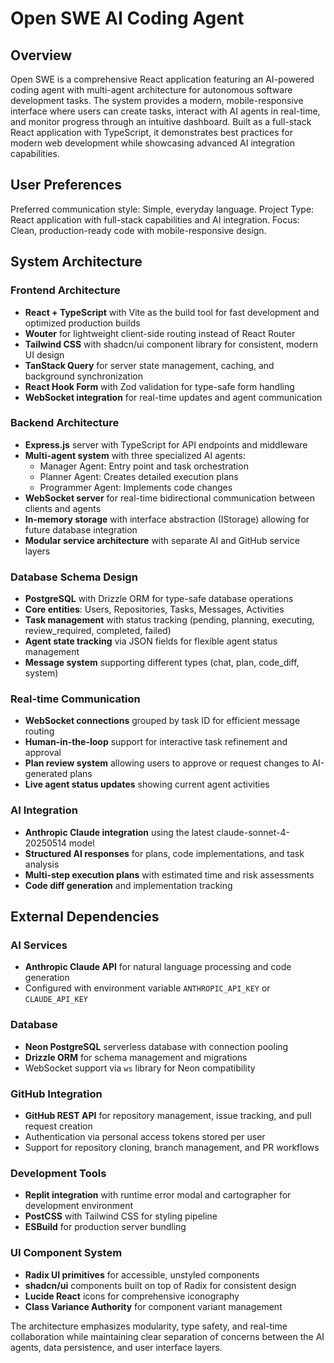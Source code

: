 # Open SWE AI Coding Agent

## Overview

Open SWE is a comprehensive React application featuring an AI-powered coding agent with multi-agent architecture for autonomous software development tasks. The system provides a modern, mobile-responsive interface where users can create tasks, interact with AI agents in real-time, and monitor progress through an intuitive dashboard. Built as a full-stack React application with TypeScript, it demonstrates best practices for modern web development while showcasing advanced AI integration capabilities.

## User Preferences

Preferred communication style: Simple, everyday language.
Project Type: React application with full-stack capabilities and AI integration.
Focus: Clean, production-ready code with mobile-responsive design.

## System Architecture

### Frontend Architecture
- **React + TypeScript** with Vite as the build tool for fast development and optimized production builds
- **Wouter** for lightweight client-side routing instead of React Router
- **Tailwind CSS** with shadcn/ui component library for consistent, modern UI design
- **TanStack Query** for server state management, caching, and background synchronization
- **React Hook Form** with Zod validation for type-safe form handling
- **WebSocket integration** for real-time updates and agent communication

### Backend Architecture
- **Express.js** server with TypeScript for API endpoints and middleware
- **Multi-agent system** with three specialized AI agents:
  - Manager Agent: Entry point and task orchestration
  - Planner Agent: Creates detailed execution plans
  - Programmer Agent: Implements code changes
- **WebSocket server** for real-time bidirectional communication between clients and agents
- **In-memory storage** with interface abstraction (IStorage) allowing for future database integration
- **Modular service architecture** with separate AI and GitHub service layers

### Database Schema Design
- **PostgreSQL** with Drizzle ORM for type-safe database operations
- **Core entities**: Users, Repositories, Tasks, Messages, Activities
- **Task management** with status tracking (pending, planning, executing, review_required, completed, failed)
- **Agent state tracking** via JSON fields for flexible agent status management
- **Message system** supporting different types (chat, plan, code_diff, system)

### Real-time Communication
- **WebSocket connections** grouped by task ID for efficient message routing
- **Human-in-the-loop** support for interactive task refinement and approval
- **Plan review system** allowing users to approve or request changes to AI-generated plans
- **Live agent status updates** showing current agent activities

### AI Integration
- **Anthropic Claude integration** using the latest claude-sonnet-4-20250514 model
- **Structured AI responses** for plans, code implementations, and task analysis
- **Multi-step execution plans** with estimated time and risk assessments
- **Code diff generation** and implementation tracking

## External Dependencies

### AI Services
- **Anthropic Claude API** for natural language processing and code generation
- Configured with environment variable `ANTHROPIC_API_KEY` or `CLAUDE_API_KEY`

### Database
- **Neon PostgreSQL** serverless database with connection pooling
- **Drizzle ORM** for schema management and migrations
- WebSocket support via `ws` library for Neon compatibility

### GitHub Integration
- **GitHub REST API** for repository management, issue tracking, and pull request creation
- Authentication via personal access tokens stored per user
- Support for repository cloning, branch management, and PR workflows

### Development Tools
- **Replit integration** with runtime error modal and cartographer for development environment
- **PostCSS** with Tailwind CSS for styling pipeline
- **ESBuild** for production server bundling

### UI Component System
- **Radix UI primitives** for accessible, unstyled components
- **shadcn/ui** components built on top of Radix for consistent design
- **Lucide React** icons for comprehensive iconography
- **Class Variance Authority** for component variant management

The architecture emphasizes modularity, type safety, and real-time collaboration while maintaining clear separation of concerns between the AI agents, data persistence, and user interface layers.